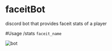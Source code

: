 # faceitBot
discord bot that provides faceit stats of a player

#Usage
/stats `faceit_name`


![bot](https://github.com/TOTOOOOOO/faceitBot/assets/104201793/c7c56106-35af-4bc0-97da-a6c778d2c656)
